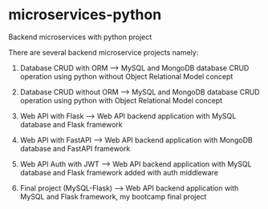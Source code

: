 # microservices-python
Backend microservices with python project 

There are several backend microservice projects namely:

1. Database CRUD with ORM --> MySQL and MongoDB database CRUD operation using python without Object Relational Model concept

2. Database CRUD without ORM --> MySQL and MongoDB database CRUD operation using python with Object Relational Model concept

3. Web API with Flask --> Web API backend application with MySQL database and Flask framework

4. Web API with FastAPI --> Web API backend application with MongoDB database and FastAPI framework

5. Web API Auth with JWT --> Web API backend application with MySQL database and Flask framework added with auth middleware

6. Final project (MySQL-Flask) --> Web API backend application with MySQL and Flask framework, my bootcamp final project
